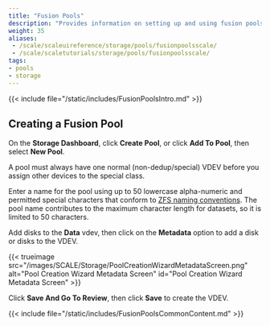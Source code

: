 ```yaml
---
title: "Fusion Pools"
description: "Provides information on setting up and using fusion pools."
weight: 35
aliases:
 - /scale/scaleuireference/storage/pools/fusionpoolsscale/
 - /scale/scaletutorials/storage/pools/fusionpoolsscale/
tags:
- pools
- storage
---
```


{{< include file="/static/includes/FusionPoolsIntro.md" >}}

## Creating a Fusion Pool

On the **Storage Dashboard**, click **Create Pool**, or click **Add To Pool**, then select **New Pool**.

A pool must always have one normal (non-dedup/special) VDEV before you assign other devices to the special class.

Enter a name for the pool using up to 50 lowercase alpha-numeric and permitted special characters that conform to [ZFS naming conventions](https://docs.oracle.com/cd/E23824_01/html/821-1448/gbcpt.html). 
The pool name contributes to the maximum character length for datasets, so it is limited to 50 characters. 

Add disks to the **Data** vdev, then click on the **Metadata** option to add a disk or disks to the VDEV.

{{< trueimage src="/images/SCALE/Storage/PoolCreationWizardMetadataScreen.png" alt="Pool Creation Wizard Metadata Screen" id="Pool Creation Wizard Metadata Screen" >}}

Click **Save And Go To Review**, then click **Save** to create the VDEV.

{{< include file="/static/includes/FusionPoolsCommonContent.md" >}}
